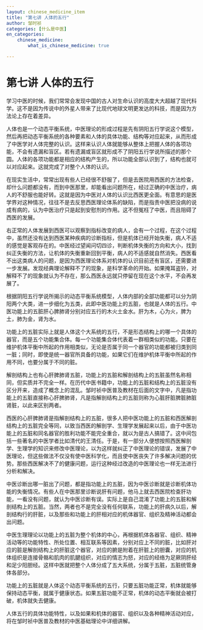 ```yaml
---
layout: chinese_medicine_item
title: "第七讲 人体的五行"
author: 邹时祯
categories: [什么是中医]
en_categories:
    chinese_medicine:
        what_is_chinese_medicine: true

---
```


<h1>第七讲 人体的五行</h1>
  <p>学习中医的时候，我们常常会发现中国的古人对生命认识的高度大大超越了现代科学。这不是因为传说中的外星人带来了比现代地球文明更发达的科技，而是因为方法论上存在着差异。</p>
  <p>人体也是一个动态平衡系统，中医理论的形成过程是先有阴阳五行学说这个模型，然后再把动态平衡系统的各种要素和人体的具体功能、结构等对应起来，从而形成了中医学对人体完整的认识。这样来认识人体就能够从整体上把握人体的各项功能，不会有遗漏和盲区。若有遗漏或盲区就形成不了阴阳五行学说所描述的那个圆。人体的各项功能都是相应的结构产生的，所以功能全部认识到了，结构也就可以对应起来。这就完成了对整个人体的认识。</p>
  <p>在现实生活中，常常出现有些人已经很不舒服了，但是去医院用西医的方法检查，却什么问题都没有，而到中医那里，却能看出问题所在，经过正确的中医治疗，病人的不舒服也能好转。这就是因为中医对人体的认识比西医更全面。有意思的是医学界对这种情况，往往不是去反思西医理论体系的缺陷，而是指责中医把没病的说成有病的，认为中医治疗只是起到安慰剂的作用。这不但冤枉了中医，而且阻碍了西医的发展。</p>
  <P>右正常的人体发展到西医可以观察到指标改变的病人，会有一个过程，在这个过程中，虽然还没有达到西医某种疾病的诊断指标，但是机体已经开始失衡，病人不适的感觉是客观存在的。中医经过望闻问切四诊，判断机体失衡的方向和大小，找到纠正失衡的方法，让机体的失衡重新回到平衡，病人的不适感就自然消失。西医看不出这类病人的问题，是因为西医理论体系对机体的认识目前还有盲区，还需要进一步发展。发现经典理论解释不了的现象，是科学革命的开始。如果掩耳盗铃，对解释不了的现象就认为不存在，那么西医永远就只停留在现在这个水平，不会再发展了。</P>
  <p>根据阴阳五行学说所揭示的动态平衡系统模型，人体内部的全部功能都可以分为阴阳两个大类，进一步细化为五类，此即中医功能上的五脏，也就是人体的五行。中医功能上的五脏肝心脾肺肾分别对应五行的木火土金水。肝为木，心为火，脾为土，肺为金，肾为水。</p>
  <p>功能上的五脏实际上就是人体这个大系统的五行，不是形态结构上的哪一个具体的器官，而是五个功能集合体。每一个功能集合体代表着一群相类似的功能。只要在维护机体平衡中所起的作用相类似，无论是否属于同一个器官的功能都被归类到同一脏；同时，即使是统一器官所具备的功能，如果它们在维护机体平衡中所起的作用不同，也要分属于不同的脏。</p>
  <p>解剖结构上也有心肝脾肺肾五脏，功能上的五脏和解剖结构上的五脏虽然名称相同，但实质并不完全一样。在历代中医书籍中，功能上的五脏和结构上的五脏没有区分开来，造成了概念上的混乱。邹时祯中医普及教材在后面的文字中，凡是指功能上的五脏直接称心肝脾肺肾，凡是指解剖结构上的五脏则称为心脏肝脏脾脏肺脏肾脏，以此来区别两者。</p>
  <p>西医的心肝脾肺肾是指解剖结构上的五脏，很多人把中医功能上的五脏和西医解剖结构上的五脏完全等同，以致当西医的解剖学、生理学发展起来以后，由于中医功能上的五脏和同名器官的胜利功能不能完全重合，就以为是古人搞错了。这中间包括一些著名的中医学者比如清代的王清任。于是，有一部分人便想按照西医解剖学、生理学的知识来修改中医理论，以为这样就纠正了中医理论的错误，发展了中医理论，但这些做法不仅没有使中医科学化，而且使中医丧失了许多解决问题的优势。那些西医解决不了的健康问题，运行这种经过改造的中医理论也一样无法进行分析和解决。</p>
  <p>中医诊断出哪一脏出了问题，都是指功能上的五脏，因为中医诊断就是诊断机体功能的失衡情况。有些人在中医那里诊断说肝有问题，他马上就去西医院检查肝功能，一看没有问题，就认为中医诊断有误。实际上是自己混淆了功能上的五脏和解剖结构上的五脏。当然，两者也不是完全没有任何联系，功能上的肝病久以后，解剖结构行的肝脏，以及那些和功能上的肝相对应的机体器官、组织及精神活动都会出问题。</p>
  <p>中医生理理论以功能上的五脏为整个机体的中心，再根据机体各器官、组织、精神活动等的功能特性、所处位置、相互联系等因素，分别对应上不同的脏，比如肝对应的脏是解剖结构上的肝脏这个器官，对应的腑是附着在肝脏上的胆囊，对应的机体组织是连接骨骼和肌肉的肌腱组织，对应的情志为怒，对应的经络为足厥阴肝经和足少阳胆经。这样中医就把整个人体分成了五大系统，分属于五脏，五脏统管身体各部分。</p>
  <p>功能上的五脏就是人体这个动态平衡系统的五行，只要五脏功能正常，机体就能够保持动态平衡，就属于健康状态。如果五脏功能不正常，机体的动态平衡就会被打破，机体就失去健康。</p>
  <p>人体五行的具体功能特性，以及如果和机体的器官、组织以及各种精神活动对应，将在邹时祯中医普及教材的中医基础理论中详细讲解。</p>